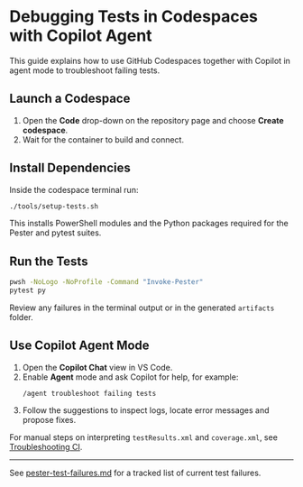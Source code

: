 # Debugging Tests in Codespaces with Copilot Agent

This guide explains how to use GitHub Codespaces together with Copilot in agent mode to troubleshoot failing tests.

## Launch a Codespace

1. Open the **Code** drop-down on the repository page and choose **Create codespace**.
2. Wait for the container to build and connect.

## Install Dependencies

Inside the codespace terminal run:

```bash
./tools/setup-tests.sh
```

This installs PowerShell modules and the Python packages required for the Pester and pytest suites.

## Run the Tests

```bash
pwsh -NoLogo -NoProfile -Command "Invoke-Pester"
pytest py
```

Review any failures in the terminal output or in the generated `artifacts` folder.

## Use Copilot Agent Mode

1. Open the **Copilot Chat** view in VS Code.
2. Enable **Agent** mode and ask Copilot for help, for example:
   ```
   /agent troubleshoot failing tests
   ```
3. Follow the suggestions to inspect logs, locate error messages and propose fixes.

For manual steps on interpreting `testResults.xml` and `coverage.xml`, see [Troubleshooting CI](troubleshooting.md).

---

See [pester-test-failures.md](pester-test-failures.md) for a tracked list of current test failures.
